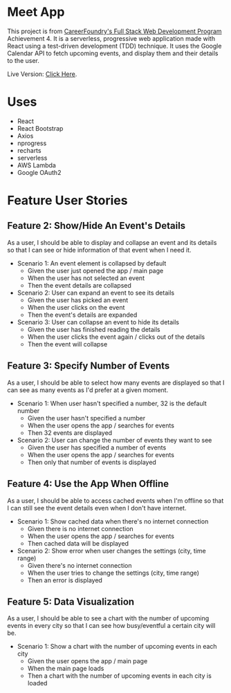 # Meet App

This project is from [CareerFoundry's Full Stack Web Development Program](https://careerfoundry.com/en/courses/become-a-web-developer/) Achievement 4. It is a serverless, progressive web application made with React using a test-driven development (TDD) technique. It uses the Google Calendar API to fetch upcoming events, and display them and their details to the user.

Live Version: [Click Here](https://dandanmania.github.io/meet/).

# Uses
- React
- React Bootstrap
- Axios
- nprogress
- recharts
- serverless
- AWS Lambda
- Google OAuth2

# Feature User Stories

## Feature 2: Show/Hide An Event's Details

As a user, I should be able to display and collapse an event and its details so that I can see or hide information of that event when I need it.

- Scenario 1: An event element is collapsed by default
  - Given the user just opened the app / main page
  - When the user has not selected an event
  - Then the event details are collapsed
- Scenario 2: User can expand an event to see its details
  - Given the user has picked an event
  - When the user clicks on the event
  - Then the event's details are expanded
- Scenario 3: User can collapse an event to hide its details
  - Given the user has finished reading the details
  - When the user clicks the event again / clicks out of the details
  - Then the event will collapse

## Feature 3: Specify Number of Events

As a user, I should be able to select how many events are displayed so that I can see as many events as I'd prefer at a given moment.

- Scenario 1: When user hasn't specified a number, 32 is the default number
  - Given the user hasn't specified a number
  - When the user opens the app / searches for events
  - Then 32 events are displayed
- Scenario 2: User can change the number of events they want to see
  - Given the user has specified a number of events
  - When the user opens the app / searches for events
  - Then only that number of events is displayed

## Feature 4: Use the App When Offline

As a user, I should be able to access cached events when I'm offline so that I can still see the event details even when I don't have internet.

- Scenario 1: Show cached data when there's no internet connection
  - Given there is no internet connection
  - When the user opens the app / searches for events
  - Then cached data will be displayed
- Scenario 2: Show error when user changes the settings (city, time range)
  - Given there's no internet connection
  - When the user tries to change the settings (city, time range)
  - Then an error is displayed

## Feature 5: Data Visualization

As a user, I should be able to see a chart with the number of upcoming events in every city so that I can see how busy/eventful a certain city will be.

- Scenario 1: Show a chart with the number of upcoming events in each city
  - Given the user opens the app / main page
  - When the main page loads
  - Then a chart with the number of upcoming events in each city is loaded
